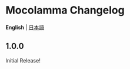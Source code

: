 # Mocolamma Changelog
**English** | [日本語](docs/CHANGELOG-ja.md)

<!--
The order of listing is as follows.
- New Features
  - Notable Information
  - Support
  - Additions
- Bug Fixes and Improvements
  - Fixes
  - Improvements
  - Changes
  - Additions
  - Removals

Notes
- Make the first level of the list bold
- Make links bold
- When linking to Issues, Pull Requests, or Discussions, include the full URL
-->

## 1.0.0
Initial Release!
